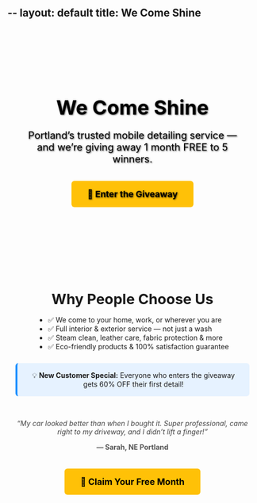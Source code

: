 --
layout: default
title: We Come Shine
---

<style>
  .home-hero {
    background: url('https://images.unsplash.com/photo-1610913365113-287c37f75b9e?auto=format&fit=crop&w=1400&q=80') center center / cover no-repeat;
    color: black;
    padding: 5rem 2rem;
    text-align: center;
    text-shadow: 1px 1px 3px rgba(0,0,0,0.7);
  }

  .home-hero h1 {
    font-size: 2.5rem;
    margin-bottom: 1rem;
  }

  .home-hero p {
    font-size: 1.25rem;
    margin-bottom: 2rem;
  }

  .cta-btn {
    display: inline-block;
    background-color: #ffc107;
    color: #000;
    padding: 1rem 2rem;
    font-weight: bold;
    font-size: 1.1rem;
    border-radius: 6px;
    text-decoration: none;
    transition: background 0.3s;
  }

  .cta-btn:hover {
    background-color: #ffb300;
  }

  .section {
    max-width: 800px;
    margin: 2rem auto;
    padding: 1rem;
    text-align: center;
  }

  .section h2 {
    font-size: 1.8rem;
    margin-bottom: 1rem;
  }

  .section ul {
    text-align: left;
    display: inline-block;
    margin: auto;
  }

  .badge-box {
    background: #e6f2ff;
    padding: 1rem;
    border-left: 4px solid #1e90ff;
    border-radius: 6px;
    margin-top: 1.5rem;
  }

  .testimonial-carousel {
    margin-top: 2rem;
    position: relative;
    height: 100px;
    overflow: hidden;
  }

  .testimonial-slide {
    opacity: 0;
    position: absolute;
    left: 0;
    right: 0;
    transition: opacity 0.8s ease-in-out;
  }

  .testimonial-slide.active {
    opacity: 1;
    position: relative;
  }

  .testimonial-slide p {
    font-style: italic;
    color: #444;
  }

  .testimonial-slide span {
    display: block;
    font-weight: bold;
    margin-top: 0.5rem;
    color: #555;
  }
</style>

<div class="home-hero">
  <h1>We Come Shine</h1>
  <p>Portland’s trusted mobile detailing service — and we’re giving away 1 month FREE to 5 winners.</p>
  <a href="./giveaway/" class="cta-btn">🎉 Enter the Giveaway</a>
</div>

<div class="section">
  <h2>Why People Choose Us</h2>
  <ul>
    <li>✅ We come to your home, work, or wherever you are</li>
    <li>✅ Full interior & exterior service — not just a wash</li>
    <li>✅ Steam clean, leather care, fabric protection & more</li>
    <li>✅ Eco-friendly products & 100% satisfaction guarantee</li>
  </ul>

  <div class="badge-box">
    💡 <strong>New Customer Special:</strong> Everyone who enters the giveaway gets 60% OFF their first detail!
  </div>

  <div class="testimonial-carousel">
    <div class="testimonial-slide active">
      <p>“My car looked better than when I bought it. Super professional, came right to my driveway, and I didn’t lift a finger!”</p>
      <span>— Sarah, NE Portland</span>
    </div>
    <div class="testimonial-slide">
      <p>“Fast, spotless and friendly! I’ve used We Come Shine twice and won’t go back to the car wash.”</p>
      <span>— Marcus, Beaverton</span>
    </div>
    <div class="testimonial-slide">
      <p>“They even got the dog hair out of my trunk! Amazing attention to detail.”</p>
      <span>— Lily, Gresham</span>
    </div>
  </div>

  <a href="./giveaway/" class="cta-btn">🚗 Claim Your Free Month</a>
</div>

<script>
  let current = 0;
  const slides = document.querySelectorAll('.testimonial-slide');
  setInterval(() => {
    slides[current].classList.remove('active');
    current = (current + 1) % slides.length;
    slides[current].classList.add('active');
  }, 5000);
</script>
